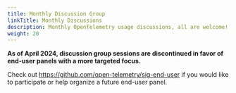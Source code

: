 ```yaml
---
title: Monthly Discussion Group
linkTitle: Monthly Discussions
description: Monthly OpenTelemetry usage discussions, all are welcome!
weight: 20
---
```


**As of April 2024, discussion group sessions are discontinued in favor of
end-user panels with a more targeted focus.**

Check out https://github.com/open-telemetry/sig-end-user if you would like to
participate or help organize a future end-user panel.
